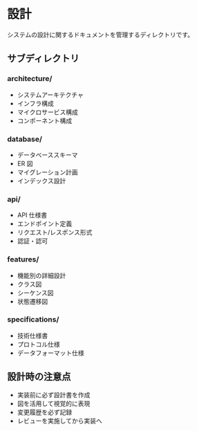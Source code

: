 # 設計

システムの設計に関するドキュメントを管理するディレクトリです。

## サブディレクトリ

### architecture/

- システムアーキテクチャ
- インフラ構成
- マイクロサービス構成
- コンポーネント構成

### database/

- データベーススキーマ
- ER 図
- マイグレーション計画
- インデックス設計

### api/

- API 仕様書
- エンドポイント定義
- リクエスト/レスポンス形式
- 認証・認可

### features/

- 機能別の詳細設計
- クラス図
- シーケンス図
- 状態遷移図

### specifications/

- 技術仕様書
- プロトコル仕様
- データフォーマット仕様

## 設計時の注意点

- 実装前に必ず設計書を作成
- 図を活用して視覚的に表現
- 変更履歴を必ず記録
- レビューを実施してから実装へ
